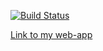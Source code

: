 [![Build Status](https://travis-ci.org/AlekseiILitvinov/HomeworkWebApp.svg?branch=master)](https://travis-ci.org/AlekseiILitvinov/HomeworkWebApp)


[Link to my web-app](https://itpark-webapp-alekseiilitvinov.herokuapp.com/)
